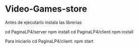 # Video-Games-store
Antes de ejecutarlo instala las librerias

cd PaginaLP4/server
npm install
cd PaginaLP4/client
npm install

Para iniciarlo 
cd PaginaLP4/client: npm start
